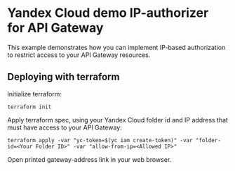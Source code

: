 # Yandex Cloud demo IP-authorizer for API Gateway

This example demonstrates how you can implement IP-based authorization to restrict access to your API Gateway resources.

## Deploying with terraform

Initialize terraform:
```shell
terraform init
```

Apply terraform spec, using your Yandex Cloud folder id and IP address that must have access to your API Gateway:
```shell
terraform apply -var "yc-token=$(yc iam create-token)" -var "folder-id=<Your Folder ID>" -var "allow-from-ip=<Allowed IP>"
```

Open printed gateway-address link in your web browser.